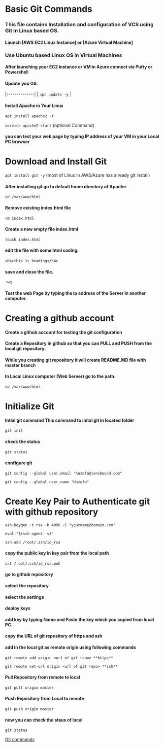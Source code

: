 # Basic Git Commands
### This file contains Installation and configuration of VCS using Git in Linux based OS.

#### Launch [AWS EC2 Linux Instance] or [Azure Virtual Machine]
### Use Ubuntu based Linux OS in Virtual Machines

#### After launching your EC2 instance or VM in Azure connect via Putty or Powershell

#### Update you OS.

|--------------|
| `apt update -y` |

#### Install Apache in Your Linux 

`apt install apache2 -t`

`service apache2 start` (optional Command)

#### you can test your web page by typing IP address of your VM in your Local PC browser

# Download and Install Git

`apt install git -y` (most of Linux in AWS/Azure has already git install)

#### After installing git go to default home directory of Apache.

`cd /var/www/html`

#### Remove existing **index.html** file

`rm index.html`

#### Create a new empty file **index.html** 

`touch index.html`

#### edit the file with some html coding.

`<h4>this is heading</h4>`

#### save and close the file.

`:wq`

#### Test the web Page by typing the ip address of the Server in another computer.

# Creating a github account

#### Create a **github** account for testing the git configuration

#### Create a Repository in github so that you can **PULL** and **PUSH** from the local git repository.

#### While you creating git repository it will create README.MD file with **master** branch

#### In Local Linux computer (Web Server) go to the path.

`cd /var/www/html`

# Initialize Git 

#### Intial git command **This command to inital git in located folder**

`git init`

#### check the status 

`git status`

#### configure git 

`git config --global user.email "huzefa@sansbound.com"`

`git config --global user.name "Huzefa"`

# Create Key Pair to Authenticate git with github repository

`ssh-keygen -t rsa -b 4096 -C "yourname@domain.com"` 

`eval "$(ssh-agent -s)"` 

`ssh-add /root/.ssh/id_rsa`

#### copy the public key in key pair from the local path

`cat /root/.ssh/id_rsa.pub`

#### go to github repository
#### select the repository
#### select the settings
#### deploy keys
#### add key by typing Name and Paste the key which you copied from local PC.

#### copy the URL of git repository of **https** and **ssh**
#### add in the local git as **remote origin** using following commands

`git remote add origin <url of git repo> **https**`

`git remote set-url origin <url of git repo> **ssh**`

#### Pull Repository from remote to local

`git pull origin master`

#### Push Repository from Local to remote

`git push origin master`

#### now you can check the staus of local

`git status` 

[Git commands](https://github.com/huzefaMD/DevOps/edit/master/2.Git-Commands.md)
